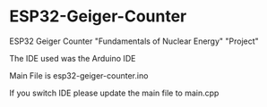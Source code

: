 # ESP32-Geiger-Counter
ESP32 Geiger Counter "Fundamentals of Nuclear Energy" "Project"


The IDE used was the Arduino IDE

Main File is esp32-geiger-counter.ino


If you switch IDE please update the main file to main.cpp
